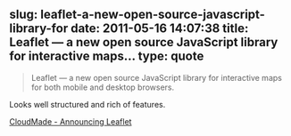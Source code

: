 slug: leaflet-a-new-open-source-javascript-library-for
date: 2011-05-16 14:07:38
title: Leaflet — a new open source JavaScript library for interactive maps...
type: quote
---

> Leaflet — a new open source JavaScript library for interactive maps for both mobile and desktop browsers.

Looks well structured and rich of features.

 [CloudMade - Announcing Leaflet](http://blog.cloudmade.com/2011/05/13/announcing-leaflet-a-modern-open-source-javascript-library-for-interactive-maps/)

